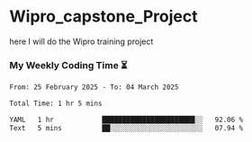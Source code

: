 # Wipro_capstone_Project
 here I will do the Wipro training project 


### My Weekly Coding Time ⏳
<!--START_SECTION:waka-->

```txt
From: 25 February 2025 - To: 04 March 2025

Total Time: 1 hr 5 mins

YAML   1 hr            ███████████████████████░░   92.06 %
Text   5 mins          ██░░░░░░░░░░░░░░░░░░░░░░░   07.94 %
```

<!--END_SECTION:waka-->
